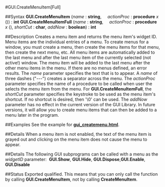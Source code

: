 
#GUI.CreateMenuItem[Full]

##Syntax
**GUI.CreateMenuItem** (*name* : **string**,     *actionProc* : **procedure** *x* ()) : **int**
**GUI.CreateMenuItemFull** (*name* : **string**,     *actionProc* : **procedure** *x* (), *shortCut* : **char**, *addNow* : **boolean**) : **int**

##Description
Creates a menu item and returns the menu item's widget ID. 
Menu items are the individual entries of a menu. To create menus for a window, you must create a menu, then create the menu items for that menu, then create the next menu, etc. All menu items are automatically added to the last menu and after the last menu item of the currently selected (not active!) window.
The menu item will be added to the last menu after the other menu items in the menu. If there are no menus defined, an error results.
The *name* parameter specifies the text that is to appear. A *name* of three dashes ("---") creates a separator across the menu. The *actionProc* parameter specifies the name of a procedure to be called when user the selects the menu item from the menu.
For **GUI.CreateMenuItemFull**, the *shortCut* parameter specifies the keystroke to be used as the menu item's shortcut. If no shortcut is desired, then '\0' can be used. The *addNow* parameter has no effect in the current version of the GUI Library. In future versions, it will allow you to create menu items that can then be added to a menu later in the program.

##Examples
See the example for **[gui_createmenu.html](GUI.CreateMenu)**.

##Details
When a menu item is not enabled, the text of the menu item is grayed out and clicking on the menu item does not cause the menu to appear.

##Details
The following GUI subprograms can be called with a menu as the *widgetID* parameter:
 **GUI.Show**, **GUI.Hide**, **GUI.Dispose**,**GUI.Enable**, **GUI.Disable**

##Status
Exported qualified.
This means that you can only call the function by calling **GUI.CreateMenuItem**, not by calling **CreateMenuItem**.
